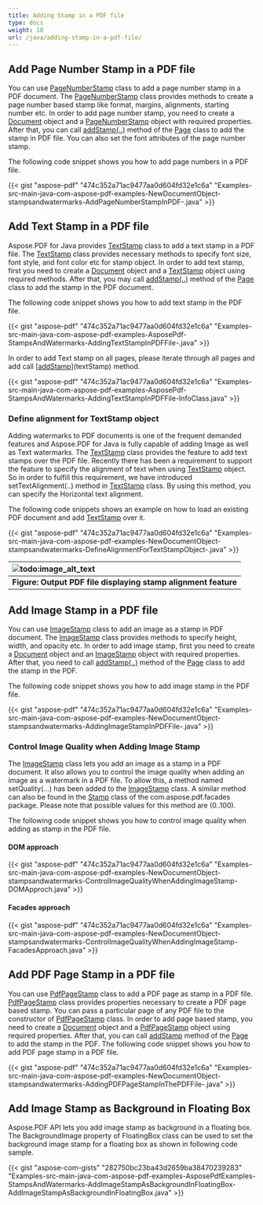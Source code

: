 ```yaml
---
title: Adding Stamp in a PDF file
type: docs
weight: 10
url: /java/adding-stamp-in-a-pdf-file/
---
```


## **Add Page Number Stamp in a PDF file**
You can use [PageNumberStamp](https://apireference.aspose.com/java/pdf/com.aspose.pdf/PageNumberStamp) class to add a page number stamp in a PDF document. The [PageNumberStamp](https://apireference.aspose.com/java/pdf/com.aspose.pdf/PageNumberStamp) class provides methods to create a page number based stamp like format, margins, alignments, starting number etc. In order to add page number stamp, you need to create a [Document](https://apireference.aspose.com/java/pdf/com.aspose.pdf/Document) object and a [PageNumberStamp](https://apireference.aspose.com/java/pdf/com.aspose.pdf/PageNumberStamp) object with required properties. After that, you can call [addStamp(..)](https://apireference.aspose.com/java/pdf/com.aspose.pdf/Page#addStamp-com.aspose.pdf.Stamp-) method of the [Page](https://apireference.aspose.com/java/pdf/com.aspose.pdf/Page) class to add the stamp in PDF file. You can also set the font attributes of the page number stamp.

The following code snippet shows you how to add page numbers in a PDF file.

{{< gist "aspose-pdf" "474c352a71ac9477aa0d604fd32e1c6a" "Examples-src-main-java-com-aspose-pdf-examples-NewDocumentObject-stampsandwatermarks-AddPageNumberStampInPDF-.java" >}}


## **Add Text Stamp in a PDF file**
Aspose.PDF for Java provides [TextStamp](https://apireference.aspose.com/java/pdf/com.aspose.pdf/TextStamp) class to add a text stamp in a PDF file. The [TextStamp](https://apireference.aspose.com/java/pdf/com.aspose.pdf/TextStamp) class provides necessary methods to specify font size, font style, and font color etc for stamp object. In order to add text stamp, first you need to create a [Document](https://apireference.aspose.com/java/pdf/com.aspose.pdf/Document) object and a [TextStamp](https://apireference.aspose.com/java/pdf/com.aspose.pdf/TextStamp) object using required methods. After that, you may call [addStamp(..)](https://apireference.aspose.com/java/pdf/com.aspose.pdf/Page#addStamp-com.aspose.pdf.Stamp-) method of the [Page](https://apireference.aspose.com/java/pdf/com.aspose.pdf/Page) class to add the stamp in the PDF document.

The following code snippet shows you how to add text stamp in the PDF file.

{{< gist "aspose-pdf" "474c352a71ac9477aa0d604fd32e1c6a" "Examples-src-main-java-com-aspose-pdf-examples-AsposePdf-StampsAndWatermarks-AddingTextStampInPDFFile-.java" >}}


In order to add Text stamp on all pages, please iterate through all pages and add call [[addStamp](https://apireference.aspose.com/java/pdf/com.aspose.pdf/Page#addStamp-com.aspose.pdf.Stamp-)](textStamp) method.

{{< gist "aspose-pdf" "474c352a71ac9477aa0d604fd32e1c6a" "Examples-src-main-java-com-aspose-pdf-examples-AsposePdf-StampsAndWatermarks-AddingTextStampInPDFFile-InfoClass.java" >}}
### **Define alignment for TextStamp object**
Adding watermarks to PDF documents is one of the frequent demanded features and Aspose.PDF for Java is fully capable of adding Image as well as Text watermarks. The [TextStamp](https://apireference.aspose.com/java/pdf/com.aspose.pdf/TextStamp) class provides the feature to add text stamps over the PDF file. Recently there has been a requirement to support the feature to specify the alignment of text when using [TextStamp](https://apireference.aspose.com/java/pdf/com.aspose.pdf/TextStamp) object. So in order to fulfill this requirement, we have introduced setTextAlignment(..) method in [TextStamp](https://apireference.aspose.com/java/pdf/com.aspose.pdf/TextStamp) class. By using this method, you can specify the Horizontal text alignment.

The following code snippets shows an example on how to load an existing PDF document and add [TextStamp](https://apireference.aspose.com/java/pdf/com.aspose.pdf/TextStamp) over it.

{{< gist "aspose-pdf" "474c352a71ac9477aa0d604fd32e1c6a" "Examples-src-main-java-com-aspose-pdf-examples-NewDocumentObject-stampsandwatermarks-DefineAlignmentForTextStampObject-.java" >}}

|![todo:image_alt_text](http://i.imgur.com/qfLATYl.png)|
| :- |
|**Figure: Output PDF file displaying stamp alignment feature**|

## **Add Image Stamp in a PDF file**
You can use [ImageStamp](https://apireference.aspose.com/java/pdf/com.aspose.pdf/ImageStamp) class to add an image as a stamp in PDF document. The [ImageStamp](https://apireference.aspose.com/java/pdf/com.aspose.pdf/ImageStamp) class provides methods to specify height, width, and opacity etc. In order to add image stamp, first you need to create a [Document](http://www.aspose.com/api/java/pdf/com.aspose.pdf/classes/Document) object and an [ImageStamp](https://apireference.aspose.com/java/pdf/com.aspose.pdf/ImageStamp) object with required properties. After that, you need to call [addStamp(..)](https://apireference.aspose.com/java/pdf/com.aspose.pdf/Page#addStamp-com.aspose.pdf.Stamp-) method of the [Page](https://apireference.aspose.com/java/pdf/com.aspose.pdf/Page) class to add the stamp in the PDF.

The following code snippet shows you how to add image stamp in the PDF file.

{{< gist "aspose-pdf" "474c352a71ac9477aa0d604fd32e1c6a" "Examples-src-main-java-com-aspose-pdf-examples-NewDocumentObject-stampsandwatermarks-AddingImageStampInPDFFile-.java" >}}
### **Control Image Quality when Adding Image Stamp**
The [ImageStamp](https://apireference.aspose.com/java/pdf/com.aspose.pdf/ImageStamp) class lets you add an image as a stamp in a PDF document. It also allows you to control the image quality when adding an image as a watermark in a PDF file. To allow this, a method named setQuality(...) has been added to the [ImageStamp](https://apireference.aspose.com/java/pdf/com.aspose.pdf/ImageStamp) class. A similar method can also be found in the [Stamp](http://www.aspose.com/api/java/pdf/com.aspose.pdf/classes/Stamp) class of the com.aspose.pdf.facades package. Please note that possible values for this method are (0..100).

The following code snippet shows you how to control image quality when adding as stamp in the PDF file.
#### **DOM approach**
{{< gist "aspose-pdf" "474c352a71ac9477aa0d604fd32e1c6a" "Examples-src-main-java-com-aspose-pdf-examples-NewDocumentObject-stampsandwatermarks-ControlImageQualityWhenAddingImageStamp-DOMApproch.java" >}}


#### **Facades approach**
{{< gist "aspose-pdf" "474c352a71ac9477aa0d604fd32e1c6a" "Examples-src-main-java-com-aspose-pdf-examples-NewDocumentObject-stampsandwatermarks-ControlImageQualityWhenAddingImageStamp-FacadesApproach.java" >}}


## **Add PDF Page Stamp in a PDF file**
You can use [PdfPageStamp](https://apireference.aspose.com/java/pdf/com.aspose.pdf/PdfPageStamp) class to add a PDF page as stamp in a PDF file. [PdfPageStamp](https://apireference.aspose.com/java/pdf/com.aspose.pdf/PdfPageStamp) class provides properties necessary to create a PDF page based stamp. You can pass a particular page of any PDF file to the constructor of [PdfPageStamp](https://apireference.aspose.com/java/pdf/com.aspose.pdf/PdfPageStamp) class. In order to add page based stamp, you need to create a [Document](https://apireference.aspose.com/java/pdf/com.aspose.pdf/Document) object and a [PdfPageStamp](https://apireference.aspose.com/java/pdf/com.aspose.pdf/PdfPageStamp) object using required properties. After that, you can call [addStamp](https://apireference.aspose.com/java/pdf/com.aspose.pdf/Page#addStamp-com.aspose.pdf.Stamp-) method of the [Page](https://apireference.aspose.com/java/pdf/com.aspose.pdf/Page) to add the stamp in the PDF. The following code snippet shows you how to add PDF page stamp in a PDF file.



{{< gist "aspose-pdf" "474c352a71ac9477aa0d604fd32e1c6a" "Examples-src-main-java-com-aspose-pdf-examples-NewDocumentObject-stampsandwatermarks-AddingPDFPageStampInThePDFFile-.java" >}}
## **Add Image Stamp as Background in Floating Box**
Aspose.PDF API lets you add image stamp as background in a floating box. The BackgroundImage property of FloatingBox class can be used to set the background image stamp for a floating box as shown in following code sample.



{{< gist "aspose-com-gists" "282750bc23ba43d2659ba38470239283" "Examples-src-main-java-com-aspose-pdf-examples-AsposePdfExamples-StampsAndWatermarks-AddImageStampAsBackgroundInFloatingBox-AddImageStampAsBackgroundInFloatingBox.java" >}}

